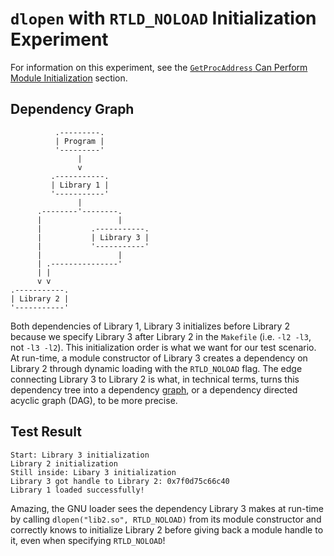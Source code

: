 # `dlopen` with `RTLD_NOLOAD` Initialization Experiment

For information on this experiment, see the [`GetProcAddress` Can Perform Module Initialization](../..#getprocaddress-can-perform-module-initialization) section.

## Dependency Graph

```
          .---------.
          | Program |
          '---------'
               |
               v
         .-----------.
         | Library 1 |
         '-----------'
               |
      .--------'--------.
      |                 |
      |           .-----------.
      |           | Library 3 |
      |           '-----------'
      |                 |
      | .---------------'
      | |
      v v
.-----------.
| Library 2 |
'-----------'
```

Both dependencies of Library 1, Library 3 initializes before Library 2 because we specify Library 3 after Library 2 in the `Makefile` (i.e. `-l2 -l3`, not `-l3 -l2`). This initialization order is what we want for our test scenario. At run-time, a module constructor of Library 3 creates a dependency on Library 2 through dynamic loading with the `RTLD_NOLOAD` flag. The edge connecting Library 3 to Library 2 is what, in technical terms, turns this dependency tree into a dependency [graph](https://en.wikipedia.org/wiki/Graph_theory), or a dependency directed acyclic graph (DAG), to be more precise.

## Test Result

```
Start: Library 3 initialization
Library 2 initialization
Still inside: Libary 3 initialization
Library 3 got handle to Library 2: 0x7f0d75c66c40
Library 1 loaded successfully!
```

Amazing, the GNU loader sees the dependency Library 3 makes at run-time by calling `dlopen("lib2.so", RTLD_NOLOAD)` from its module constructor and correctly knows to initialize Library 2 before giving back a module handle to it, even when specifying `RTLD_NOLOAD`!

